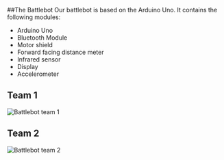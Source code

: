 ##The Battlebot
Our battlebot is based on the Arduino Uno. It contains the following modules:
- Arduino Uno
- Bluetooth Module
- Motor shield
- Forward facing distance meter
- Infrared sensor
- Display
- Accelerometer

## Team 1
![Battlebot team 1](http://i.imgur.com/bOVJjdZ.jpg)
## Team 2
![Battlebot team 2](http://i.imgur.com/i5cLe1O.jpg)
